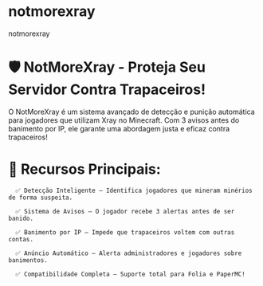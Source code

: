 # notmorexray
notmorexray 

# 🛡️ NotMoreXray - Proteja Seu Servidor Contra Trapaceiros!
O NotMoreXray é um sistema avançado de detecção e punição automática para jogadores que utilizam Xray no Minecraft. Com 3 avisos antes do banimento por IP, ele garante uma abordagem justa e eficaz contra trapaceiros!
# 🚀 Recursos Principais:

      ✅ Detecção Inteligente – Identifica jogadores que mineram minérios de forma suspeita.
      
      ✅ Sistema de Avisos – O jogador recebe 3 alertas antes de ser banido.
      
      ✅ Banimento por IP – Impede que trapaceiros voltem com outras contas.
      
      ✅ Anúncio Automático – Alerta administradores e jogadores sobre banimentos.
      
      ✅ Compatibilidade Completa – Suporte total para Folia e PaperMC!

     
